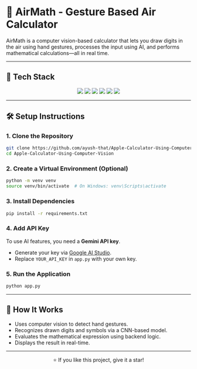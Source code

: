 # 🍎 AirMath - Gesture Based Air Calculator

AirMath is a computer vision-based calculator that lets you draw digits in the air using hand gestures, processes the input using AI, and performs mathematical calculations—all in real time.

---

## 🚀 Tech Stack

<p align="center">
  <img src="https://img.shields.io/badge/python-3670A0?style=for-the-badge&logo=python&logoColor=ffdd54">
  <img src="https://img.shields.io/badge/opencv-%23white.svg?style=for-the-badge&logo=opencv&logoColor=white">
  <img src="https://img.shields.io/badge/flask-%23000.svg?style=for-the-badge&logo=flask&logoColor=white">
  <img src="https://img.shields.io/badge/html5-%23E34F26.svg?style=for-the-badge&logo=html5&logoColor=white">
  <img src="https://img.shields.io/badge/tailwindcss-%2338B2AC.svg?style=for-the-badge&logo=tailwind-css&logoColor=white">
  <img src="https://img.shields.io/badge/javascript-%23323330.svg?style=for-the-badge&logo=javascript&logoColor=%23F7DF1E">
</p>

---

## 🛠️ Setup Instructions

### 1. Clone the Repository

```bash
git clone https://github.com/ayush-that/Apple-Calculator-Using-Computer-Vision.git
cd Apple-Calculator-Using-Computer-Vision
```

### 2. Create a Virtual Environment (Optional)

```bash
python -m venv venv
source venv/bin/activate  # On Windows: venv\Scripts\activate
```

### 3. Install Dependencies

```bash
pip install -r requirements.txt
```

### 4. Add API Key

To use AI features, you need a **Gemini API key**.

- Generate your key via [Google AI Studio](https://makersuite.google.com/app/apikey).
- Replace `YOUR_API_KEY` in `app.py` with your own key.


### 5. Run the Application

```bash
python app.py
```

---

## 🧠 How It Works

- Uses computer vision to detect hand gestures.
- Recognizes drawn digits and symbols via a CNN-based model.
- Evaluates the mathematical expression using backend logic.
- Displays the result in real-time.

---

<p align="center">
  ⭐ If you like this project, give it a star!
</p>

